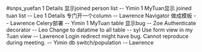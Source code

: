 #snps_yuefan
1 Details 显示joined person list -- Yimin
1 MyTuan显示 joined tuan list -- Leo
1 Details 专门开一个column -- Lawrence
Navigator 做成模板 -- Lawrence
Celery部署 -- Yimin
1 MyTuan table 显示bug -- Zoe
Authenticate decorator -- Leo
Change to datatime to all table -- syl
Use form view in my Tuan view -- Lawrence
Login redirect might have bug. Cannot reproduce during meeting. -- Yimin
db switch/population -- Lawrence